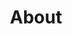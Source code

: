 ---
id: about
title: About
published: true
description: "Formed in 1991 with the objective of providing a high standard of Christian Education in local state high schools, the NCEA now employs Elizabeth Harnwell to work at Hornsby Girls' High School, and Tony Jones to work at Normanhurst Boys' High School. Both are employed on a part-time basis.
The NCEA is administered by a Management Committee representing six local churches and supported by eleven churches in the area (these churches are listed with details on the homepage). The annual budget is approximately $90,000."
people:
  - name: Elizabeth Harnwell
    description: "Elizabeth Harnwell, a well qualified and experienced teacher, was appointed as a part-time SRE Teacher at Hornsby Girls’ High School (HGHS)."
    quote: "I am so thankful to God for the opportunity to start teaching SRE at Hornsby Girls’ High School (HGHS) this year. Although I am only new to the school, I already feel very happy there. The staff have gone out of their way to make sure I feel welcome and the Principal and the Executive have been very supportive."
    image: /images/uploads/about/headshot_elizabeth_harnwell.png
  - name: Tony Jones
    description: "Tony Jones has a Bachelor of Science and is just finishing a Masters of Divinity. He is a former student of James Ruse Agricultural High School and currently teaches SRE part-time at Marsden High School."
    quote: "I hope that SRE will be a chance for students to take the opportunity to think about religion and belief, in particular, what they themselves believe and why, and what impact this has on their lives. In doing so, I hope to show how the truth of the Gospel shines brighter than all other beliefs; impacting the way that all of us live both now and into eternity."
    image: /images/uploads/about/headshot_tony_jones.png
---